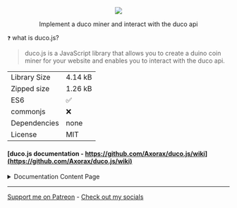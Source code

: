 <p align="center"><img src="https://raw.githubusercontent.com/Axorax/duco.js/main/logo.svg"></p>

<p align="center">Implement a duco miner and interact with the duco api</p>

`❓` what is duco.js?

> duco.js is a JavaScript library that allows you to create a duino coin miner for your website and enables you to interact with the duco api.

<table><tbody><tr><td>Library Size</td><td>4.14 kB</td></tr><tr><td>Zipped size</td><td>1.26 kB</td></tr><tr><td>ES6</td><td>✅</td></tr><tr><td>commonjs</td><td>❌</td></tr><tr><td>Dependencies</td><td>none</td></tr><tr><td>License</td><td>MIT</td></tr></tbody></table>

#### [duco.js documentation - https://github.com/Axorax/duco.js/wiki](https://github.com/Axorax/duco.js/wiki)

<details>
<summary>Documentation Content Page</summary>

* [Home](https://github.com/Axorax/duco.js/wiki/1.-Home)
* [Installation](https://github.com/Axorax/duco.js/wiki/2.-Installation)
* [Miner Usage](https://github.com/Axorax/duco.js/wiki/3.-Miner-usage)
* [API Usage](https://github.com/Axorax/duco.js/wiki/4.-API-Usage)
* [Templates](https://github.com/Axorax/duco.js/wiki/5.-Templates)

</details>

---

[Support me on Patreon](https://www.patreon.com/axorax) - 
[Check out my socials](https://github.com/axorax/socials)
